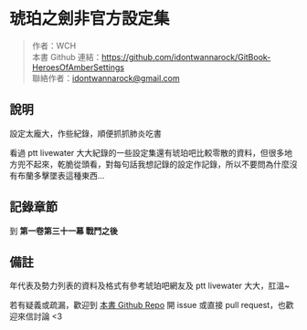 # 琥珀之劍非官方設定集

> 作者：WCH  
> 本書 Github 連結：https://github.com/idontwannarock/GitBook-HeroesOfAmberSettings  
> 聯絡作者：idontwannarock@gmail.com

## 說明

設定太龐大，作些紀錄，順便抓抓肺炎吃書

看過 ptt livewater 大大紀錄的一些設定集還有琥珀吧比較零散的資料，但很多地方兜不起來，乾脆從頭看，對每句話我想記錄的設定作記錄，所以不要問為什麼沒有布蘭多擊墜表這種東西...   

## 記錄章節

到 **第一卷第三十一幕 戰鬥之後**

## 備註

年代表及勢力列表的資料及格式有參考琥珀吧網友及 ptt livewater 大大，肛溫~

若有疑義或疏漏，歡迎到 [本書 Github Repo](https://github.com/idontwannarock/GitBook-HeroesOfAmberSettings) 開 issue 或直接 pull request，也歡迎來信討論 <3